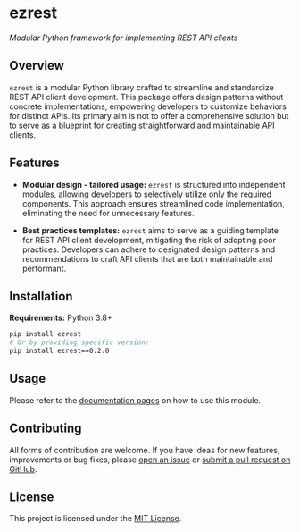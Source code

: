 # ezrest

*Modular Python framework for implementing REST API clients*

## Overview

`ezrest` is a modular Python library crafted to streamline and standardize REST API client development. This package offers design patterns without concrete implementations, empowering developers to customize behaviors for distinct APIs. Its primary aim is not to offer a comprehensive solution but to serve as a blueprint for creating straightforward and maintainable API clients.

## Features

- **Modular design - tailored usage:** `ezrest` is structured into independent modules, allowing developers to selectively utilize only the required components. This approach ensures streamlined code implementation, eliminating the need for unnecessary features.

- **Best practices templates:** `ezrest` aims to serve as a guiding template for REST API client development, mitigating the risk of adopting poor practices. Developers can adhere to designated design patterns and recommendations to craft API clients that are both maintainable and performant.

## Installation

**Requirements:** Python 3.8+

```bash
pip install ezrest
# Or by providing specific version:
pip install ezrest==0.2.0
```

## Usage <!-- {docsify-ignore} -->

Please refer to the [documentation pages](https://nullJaX.github.io/ezrest/#/modules) on how to use this module.

## Contributing

All forms of contribution are welcome. If you have ideas for new features, improvements or bug fixes, please [open an issue](https://github.com/nullJaX/ezrest/issues) or [submit a pull request on GitHub](https://github.com/nullJaX/ezrest/pulls).

## License <!-- {docsify-ignore} -->

This project is licensed under the [MIT License](https://github.com/nullJaX/ezrest/blob/master/LICENSE).